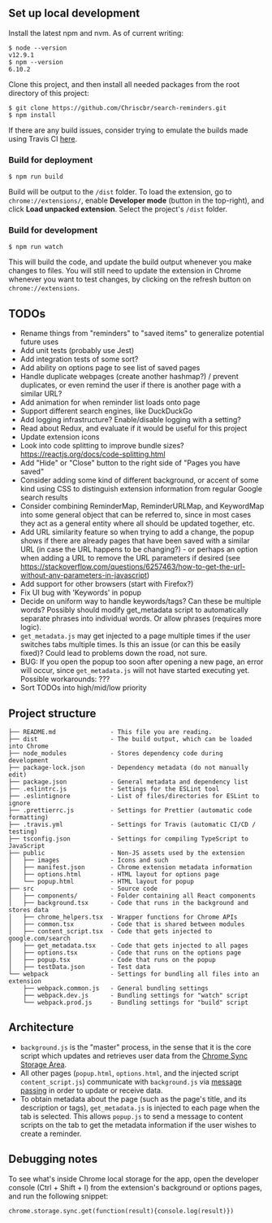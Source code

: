 ## Set up local development

Install the latest npm and nvm. As of current writing:
```
$ node --version
v12.9.1
$ npm --version
6.10.2
```

Clone this project, and then install all needed packages from the root directory of this project: 
```
$ git clone https://github.com/Chriscbr/search-reminders.git
$ npm install
```

If there are any build issues, consider trying to emulate the builds made using
Travis CI [here](https://travis-ci.org/Chriscbr/search-reminders/builds/).

### Build for deployment

```
$ npm run build
```
Build will be output to the `/dist` folder. To load the extension, go to
`chrome://extensions/`, enable **Developer mode** (button in the top-right), and
click **Load unpacked extension**. Select the project's `/dist` folder.

### Build for development

```
$ npm run watch
```
This will build the code, and update the build output whenever you make changes
to files. You will still need to update the extension in Chrome whenever you
want to test changes, by clicking on the refresh button on
`chrome://extensions`.


## TODOs
- Rename things from "reminders" to "saved items" to generalize potential
future uses
- Add unit tests (probably use Jest)
- Add integration tests of some sort?
- Add ability on options page to see list of saved pages
- Handle duplicate webpages (create another hashmap?) / prevent duplicates, or
even remind the user if there is another page with a similar URL?
- Add animation for when reminder list loads onto page
- Support different search engines, like DuckDuckGo
- Add logging infrastructure? Enable/disable logging with a setting?
- Read about Redux, and evaluate if it would be useful for this project
- Update extension icons
- Look into code splitting to improve bundle sizes?
<https://reactjs.org/docs/code-splitting.html>
- Add "Hide" or "Close" button to the right side of "Pages you have saved"
- Consider adding some kind of different background, or accent of some kind
using CSS to distinguish extension information from regular Google search
results
- Consider combining ReminderMap, ReminderURLMap, and KeywordMap into some
general object that can be referred to, since in most cases they act as a
general entity where all should be updated together, etc.
- Add URL similarity feature so when trying to add a change, the popup
shows if there are already pages that have been saved with a similar URL
(in case the URL happens to be changing?) - or perhaps an option when adding
a URL to remove the URL parameters if desired
(see https://stackoverflow.com/questions/6257463/how-to-get-the-url-without-any-parameters-in-javascript)
- Add support for other browsers (start with Firefox?)
- Fix UI bug with 'Keywords' in popup
- Decide on uniform way to handle keywords/tags? Can these be multiple words?
Possibly should modify get_metadata script to automatically separate phrases
into individual words. Or allow phrases (requires more logic).
- `get_metadata.js` may get injected to a page multiple times if the user
switches tabs multiple times. Is this an issue (or can this be easily fixed)?
Could lead to problems down the road, not sure.
- BUG: If you open the popup too soon after opening a new page, an error will
occur, since `get_metadata.js` will not have started executing yet.
Possible workarounds: ???
- Sort TODOs into high/mid/low priority

## Project structure

```
├── README.md               - This file you are reading.
├── dist                    - The build output, which can be loaded into Chrome
├── node_modules            - Stores dependency code during development
├── package-lock.json       - Dependency metadata (do not manually edit)
├── package.json            - General metadata and dependency list
├── .eslintrc.js            - Settings for the ESLint tool
├── .eslintignore           - List of files/directories for ESLint to ignore
├── .prettierrc.js          - Settings for Prettier (automatic code formatting)
├── .travis.yml             - Settings for Travis (automatic CI/CD / testing)
├── tsconfig.json           - Settings for compiling TypeScript to JavaScript
├── public                  - Non-JS assets used by the extension
│   ├── images              - Icons and such
│   ├── manifest.json       - Chrome extension metadata information
│   ├── options.html        - HTML layout for options page
│   └── popup.html          - HTML layout for popup
├── src                     - Source code
│   ├── components/         - Folder containing all React components
│   ├── background.tsx      - Code that runs in the background and stores data
│   ├── chrome_helpers.tsx  - Wrapper functions for Chrome APIs
│   ├── common.tsx          - Code that is shared between modules
│   ├── content_script.tsx  - Code that gets injected to google.com/search
│   ├── get_metadata.tsx    - Code that gets injected to all pages
│   ├── options.tsx         - Code that runs on the options page
│   ├── popup.tsx           - Code that runs on the popup
│   ├── testData.json       - Test data
└── webpack                 - Settings for bundling all files into an extension
    ├── webpack.common.js   - General bundling settings
    ├── webpack.dev.js      - Bundling settings for "watch" script
    └── webpack.prod.js     - Bundling settings for "build" script
```

## Architecture
- `background.js` is the "master" process, in the sense that it is the core
script which updates and retrieves user data from the
[Chrome Sync Storage Area](https://developer.chrome.com/extensions/storage).
- All other pages (`popup.html`, `options.html`, and the injected script
`content_script.js`) communicate with `background.js` via
[message passing](https://developer.chrome.com/extensions/messaging) in order
to update or receive data.
- To obtain metadata about the page (such as the page's title, and its
description or tags), `get_metadata.js` is injected to each page when the
tab is selected. This allows `popup.js` to send a message to content scripts
on the tab to get the metadata information if the user wishes to create a
reminder.

## Debugging notes
To see what's inside Chrome local storage for the app, open the developer
console (Ctrl + Shift + I) from the extension's background or options pages,
and run the following snippet:

```
chrome.storage.sync.get(function(result){console.log(result)})
```
